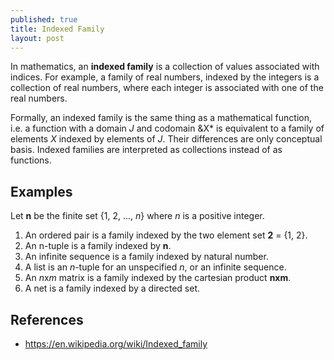 ```yaml
---
published: true
title: Indexed Family
layout: post
---
```

In mathematics, an **indexed family** is a collection of values associated with indices. For example, 
a family of real numbers, indexed by the integers is a collection of real numbers, where 
each integer is associated with one of the real numbers. 

Formally, an indexed family is the same thing as a mathematical function, i.e. a function with a domain *J* and 
codomain &X* is equivalent to a family of elements *X* indexed by elements of *J*. Their differences are only conceptual 
basis. Indexed families are interpreted as collections instead of as functions. 

## Examples

Let **n** be the finite set {1, 2, ..., *n*} where *n* is a positive integer. 

1. An ordered pair is a family indexed by the two element set **2** = {1, 2}.
2. An n-tuple is a family indexed by **n**.
3. An infinite sequence is a family indexed by natural number.
4. A list is an *n*-tuple for an unspecified *n*, or an infinite sequence.
5. An *n*x*m* matrix is a family indexed by the cartesian product **nxm**.
6. A net is a family indexed by a directed set.

## References
* <https://en.wikipedia.org/wiki/Indexed_family>